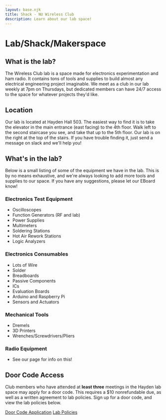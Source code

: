 ```yaml
---
layout: base.njk
title: Shack - NU Wireless Club
description: Learn about our lab space!
---
```


# Lab/Shack/Makerspace

## What is the lab?
The Wireless Club lab is a space made for electronics experimentation and ham radio. It contains tons of tools and supplies to build almost any electrical engineering project imaginable. We meet as a club in our lab weekly at 7pm on Thursdays, but dedicated members can have 24/7 access to the space for whatever projects they'd like.

## Location
Our lab is located at Hayden Hall 503. The easiest way to find it is to take the elevator in the main entrance (east facing) to the 4th floor. Walk left to the second staircase you see, and take that up to the 5th floor. Our lab is on the right at the top of the stairs. If you have trouble finding it, just send a message on slack and we'll help you!

## What's in the lab?
Below is a small listing of some of the equipment we have in the lab. This is by no means exhaustive, and we're always looking to add more tools and supplies to our space. If you have any suggestions, please let our EBoard know!

### Electronics Test Equipment
- Oscilloscopes
- Function Generators (RF and lab)
- Power Supplies
- Multimeters
- Soldering Stations
- Hot Air Rework Stations
- Logic Analyzers
### Electronics Consumables
- Lots of Wire
- Solder
- Breadboards
- Passive Components
- ICs
- Evaluation Boards
- Arduino and Raspberry Pi
- Sensors and Actuators
### Mechanical Tools
- Dremels
- 3D Printers
- Wrenches/Screwdrivers/Pliers
### Radio Equipment
- See our page for info on this!

## Door Code Access
Club members who have attended at __least three__ meetings in the Hayden lab space may apply for a door code. This requires a $10 nonrefundable due, as well as a written agreement to lab policies. Sign up for a door code, and view the lab policies below.

<a href="https://docs.google.com/forms/d/e/1FAIpQLScMb4jPnIqcqEDi6Pu5kDI-bmgcmtFZwhIdcCgg18u3gYW-og/viewform?usp=dialog" class="retro-button">Door Code Application</a> <a href="https://docs.nuwireless.org/" class="retro-button">Lab Policies</a>
